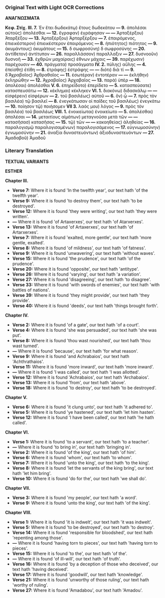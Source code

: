 ### Original Text with Light OCR Corrections

**ΑΝΑΓΝΩΣΜΑΤΑ**

**Κεφ. Στίχ.**
**ΙΙΙ. 7.** Ἐν ἔτει δωδεκάτῳ) ἔτους δωδεκάτου
**— 9.** ἀπολέσαι αὐτοὺς) ἀπολέσθαι
**— 12.** ἔγραφαν) ἐγράφησαν
**— —** Ἀρταξέρξου) Ἀταρξέξου
**— 13.** Ἀρταξέρξου) Ἀρταρξέρξου
**— 7.** ἐπαιρόμενος, ἐπιεικέστερον) ἐπιεικέστερον ἐπαιρόμενος
**— 8.** ἡπιότητος) πιότητος
**— 9.** ἀκυμάντους) ἀκυμάτους
**— 15.** δ σωφροσύνη) δ σωφροσύνης
**— 20.** ἀντίθετον) ἀντίτυπον
**— 26.** παραλλάσσον) παραλλαξιν
**— 27.** δυσνοοῦν) δυσνοῆ
**— 33.** ἐχθρῶν μαχαίραις) ἐθνων μάχαις
**— 39.** παρέχωσιν) παρέχουσιν
**— 40.** πράγματα) προσάγματα
**ΙV. 2.** πύλης) αὔλης
**— 4.** ἐπείσθη) ἐτίθη
**— 8.** ἐτράφης) ἐστράφης
**— —** διότι) διὰ τί
**— 9.** δ᾽Ἀχραβαῖος) Ἀχθραθαῖος
**— 11.** ἐσωτέραν) ἐντοτέραν
**— —** ἐκλήθην) ἐκληρώθην
**— 12.** Ἀχραβαῖος) Ἀρχαβαῖος
**— 13.** παρὰ) ὑπὲρ
**— 18.** ἀπολέσαι) ἀπολέσθαι
**V. 6.** ἐπηρεΐδοτο) ἐπερίδετο
**— 5.** κατασπεύσατε) κατασπευσάτω
**— 12.** κέκλημαι) κέκληκεν
**VΙ. 1.** διακόνω) διδασκάλῳ
**— —** εἰσφέρειν) εἰσφέρων
**— 2.** τοῦ βασιλέως) αὐτοῦ
**— 6.** ὃν) ᾧ
**— 7.** πρὸς τὸν βασιλέα) τῷ βασιλεῖ
**— 8.** ἐνεγκάτωσαν οἱ παῖδες τοῦ βασιλέως) ἐνεγκάτω
**— 10.** ποίησον τῷ) ποιήσομεν
**VΙΙ 3.** λαός μου) λόγος
**— 9.** πρὸς τὸν βασιλέα) τοῦ βασιλέως
**VΙΙΙ. 1.** ἐνοικείωται) ἐνοικείωτο
**— 5.** ἀπολέσθαι) ἀπολέσαι
**— 14.** μεταιτίους αἱμάτων) μεταγνοῦσα μετὰ τῶν
**— —** κατασῆσασ) κατασῆσας
**— 15.** τῷ) τῶν
**— —** κακοηθείας) ἀληθείας
**— 16.** παραλογισμῷ παραλογισαμένων) παραλογισάμενος
**— 17.** εὐγνωμοσύνην) ἐγνωμοσύνην
**— 21.** ἀναξία δυναστευόντων) ἀξιοδυναστευόντων
**— 27.** Ἀμαδαβοῦ) Ἀμαδοῦ

### Literary Translation

**TEXTUAL VARIANTS**

**ESTHER**

**Chapter III.**
*   **Verse 7:** Where it is found 'In the twelfth year', our text hath 'of the twelfth year'.
*   **Verse 9:** Where it is found 'to destroy them', our text hath 'to be destroyed'.
*   **Verse 12:** Where it is found 'they were writing', our text hath 'they were written'.
*   **—** Where it is found 'of Artaxerxes', our text hath 'of Atarxerxes'.
*   **Verse 13:** Where it is found 'of Artaxerxes', our text hath 'of Artarxerxes'.
*   **Verse 7:** Where it is found 'exalted, more gentle', our text hath 'more gentle, exalted'.
*   **Verse 8:** Where it is found 'of mildness', our text hath 'of fatness'.
*   **Verse 9:** Where it is found 'unwavering', our text hath 'without waves'.
*   **Verse 15:** Where it is found 'the prudence', our text hath 'of the prudence'.
*   **Verse 20:** Where it is found 'opposite', our text hath 'antitype'.
*   **Verse 26:** Where it is found 'varying', our text hath 'a variation'.
*   **Verse 27:** Where it is found 'disagreeing', our text hath 'to disagree'.
*   **Verse 33:** Where it is found 'with swords of enemies', our text hath 'with battles of nations'.
*   **Verse 39:** Where it is found 'they might provide', our text hath 'they provide'.
*   **Verse 40:** Where it is found 'deeds', our text hath 'things brought forth'.

**Chapter IV.**
*   **Verse 2:** Where it is found 'of a gate', our text hath 'of a court'.
*   **Verse 4:** Where it is found 'she was persuaded', our text hath 'she was put'.
*   **Verse 8:** Where it is found 'thou wast nourished', our text hath 'thou wast turned'.
*   **—** Where it is found 'because', our text hath 'for what reason'.
*   **Verse 9:** Where it is found 'and Achrabaios', our text hath 'Achthrathaios'.
*   **Verse 11:** Where it is found 'more inward', our text hath 'more inward'.
*   **—** Where it is found 'I was called', our text hath 'I was allotted'.
*   **Verse 12:** Where it is found 'Achrabaios', our text hath 'Archabaios'.
*   **Verse 13:** Where it is found 'from', our text hath 'above'.
*   **Verse 18:** Where it is found 'to destroy', our text hath 'to be destroyed'.

**Chapter V.**
*   **Verse 6:** Where it is found 'it clung unto', our text hath 'it adhered to'.
*   **Verse 5:** Where it is found 'ye hastened', our text hath 'let him hasten'.
*   **Verse 12:** Where it is found 'I have been called', our text hath 'he hath called'.

**Chapter VI.**
*   **Verse 1:** Where it is found 'to a servant', our text hath 'to a teacher'.
*   **—** Where it is found 'to bring in', our text hath 'bringing in'.
*   **Verse 2:** Where it is found 'of the king', our text hath 'of him'.
*   **Verse 6:** Where it is found 'whom', our text hath 'to whom'.
*   **Verse 7:** Where it is found 'unto the king', our text hath 'to the king'.
*   **Verse 8:** Where it is found 'let the servants of the king bring', our text hath 'let him bring'.
*   **Verse 10:** Where it is found 'do for the', our text hath 'we shall do'.

**Chapter VII.**
*   **Verse 3:** Where it is found 'my people', our text hath 'a word'.
*   **Verse 9:** Where it is found 'unto the king', our text hath 'of the king'.

**Chapter VIII.**
*   **Verse 1:** Where it is found 'it is indwelt', our text hath 'it was indwelt'.
*   **Verse 5:** Where it is found 'to be destroyed', our text hath 'to destroy'.
*   **Verse 14:** Where it is found 'responsible for bloodshed', our text hath 'repenting among those'.
*   **—** Where it is found 'having torn to pieces', our text hath 'having torn to pieces'.
*   **Verse 15:** Where it is found 'to the', our text hath 'of the'.
*   **—** Where it is found 'of ill-will', our text hath 'of truth'.
*   **Verse 16:** Where it is found 'by a deception of those who deceived', our text hath 'having deceived'.
*   **Verse 17:** Where it is found 'goodwill', our text hath 'knowledge'.
*   **Verse 21:** Where it is found 'unworthy of those ruling', our text hath 'worthy of ruling'.
*   **Verse 27:** Where it is found 'Amadabou', our text hath 'Amadou'.